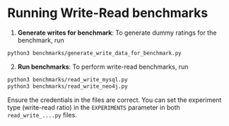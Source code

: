 # Running Write-Read benchmarks

1. **Generate writes for benchmark**:
To generate dummy ratings for the benchmark, run
```bash
python3 benchmarks/generate_write_data_for_benchmark.py
```

2. **Run benchmarks**:
To perform write-read benchmarks, run
```bash
python3 benchmarks/read_write_mysql.py
python3 benchmarks/read_write_neo4j.py
```
Ensure the credentials in the files are correct. You can set the experiment type (write-read ratio) in the ```EXPERIMENTS``` parameter in both ```read_write_....py``` files.
